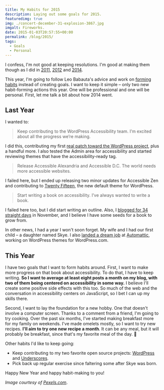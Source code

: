 ```yaml
---
title: My Habits for 2015
description: Laying out some goals for 2015.
featuredimg: true
img: ./concert-december-31-explosion-3867.jpg
imgalt: Fireworks.
date: 2015-01-03T20:57:55+00:00
permalink: /blog/2015/
tags:
  - Goals
  - Personal
---
```


I confess, I'm not good at keeping resolutions. I'm good at making them though as I did in [2011](/blog/new-year-new-goals-2011/), [2012](/blog/next-year-more-goals/) and [2014](/blog/hello-2014/).

This year, I'm going to follow Leo Babauta's advice and work on [forming habits](http://zenhabits.net/amazing-2015/) instead of creating goals. I want to keep it simple – only two new habit-forming actions this year. One will be professional and one will be personal. First, let me talk a bit about how 2014 went.

## Last Year

I wanted to:

> Keep contributing to the WordPress Accessibility team. I’m excited about all the progress we’re making.

I did this, contributing my first [real patch toward the WordPress project](/blog/first-multi-file-wordpress-core-patch/), plus a handful more. I also tested the Admin area for accessibility and started reviewing themes that have the accessibility-ready tag.

> Release Accessible Alexandria and Accessible D.C. The world needs more accessible websites.

I failed here, but I ended up releasing two minor updates for Accessible Zen and contributing to [Twenty Fifteen](/blog/wordpress-dinah/), the new default theme for WordPress.

> Start writing a book on accessibility. I’ve always wanted to write a book.

I failed here too, but I did start writing an outline. Also, I [blogged for 34 straight days](/blog/blogging-34-straight-days/) in November, and I believe I have some seeds for a book to grow from.

In other news, I had a year I won't soon forget. My wife and I had our first child – a daughter named Skye. I also [landed a dream job](/blog/joining-automattic/) at [Automattic](http://automattic.com/), working on WordPress themes for WordPress.com.

## This Year

I have two goals that I want to form habits around. First, I want to make more progress on that book about accessibility. To do that, I have to keep writing. **So I want to average at least eight posts a month on my blog, with two of them being centered on accessibility in some way.** I believe I'll create some positive side effects with this too. So much of the web and the conversation in accessibility centers on JavaScript, so I bet I can up my skills there.

Second, I want to lay the foundation for a new hobby. One that doesn't involve a computer screen. Thanks to a comment from a friend, I'm going to try cooking. Over the past six months, I've started making breakfast more for my family on weekends. I've made omelets mostly, so I want to try new recipes. **I'll aim to try one new recipe a month**. It can be any meal, but it will probably be breakfast, since that's my favorite meal of the day. 🙂

Other habits I'd like to keep going:

- Keep contributing to my two favorite open source projects: [WordPress](http://wordpress.org/) and [Underscores](http://underscores.me/).
- Pick back up regular exercise since faltering some after Skye was born.

Happy New Year and happy habit-making to you!

_Image courtesy of [Pexels.com](http://www.pexels.com/photo/3867/)_.
